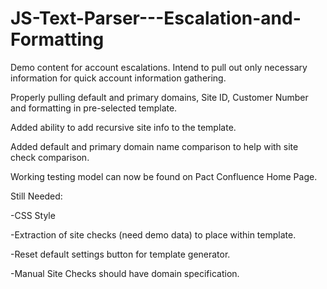 # JS-Text-Parser---Escalation-and-Formatting
Demo content for account escalations. Intend to pull out only necessary information for quick account information gathering.

Properly pulling default and primary domains, Site ID, Customer Number and formatting in pre-selected template. 

Added ability to add recursive site info to the template.

Added default and primary domain name comparison to help with site check comparison.

Working testing model can now be found on Pact Confluence Home Page.

Still Needed:

-CSS Style

-Extraction of site checks (need demo data) to place within template.

-Reset default settings button for template generator.

-Manual Site Checks should have domain specification. 

